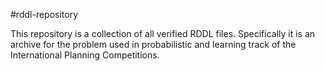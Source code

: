 #rddl-repository

This repository is a collection of all verified RDDL files.
Specifically it is an archive for the problem used in probabilistic and learning track of the International Planning Competitions.
